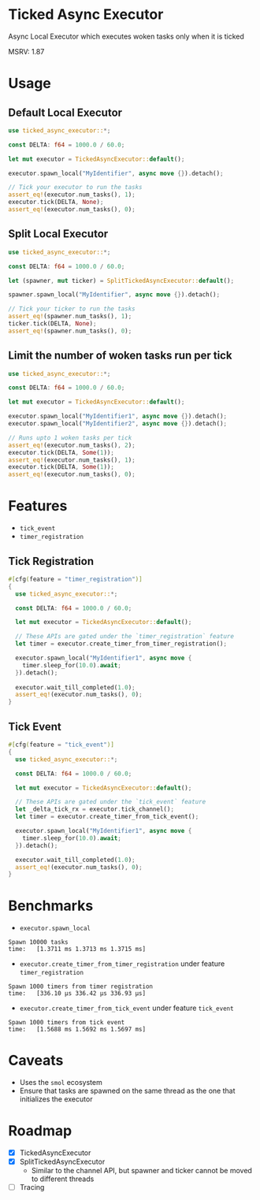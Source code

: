 # Ticked Async Executor

Async Local Executor which executes woken tasks only when it is ticked

MSRV: 1.87

# Usage

## Default Local Executor

```rust
use ticked_async_executor::*;

const DELTA: f64 = 1000.0 / 60.0;

let mut executor = TickedAsyncExecutor::default();

executor.spawn_local("MyIdentifier", async move {}).detach();

// Tick your executor to run the tasks
assert_eq!(executor.num_tasks(), 1);
executor.tick(DELTA, None);
assert_eq!(executor.num_tasks(), 0);
```

## Split Local Executor

```rust
use ticked_async_executor::*;

const DELTA: f64 = 1000.0 / 60.0;

let (spawner, mut ticker) = SplitTickedAsyncExecutor::default();

spawner.spawn_local("MyIdentifier", async move {}).detach();

// Tick your ticker to run the tasks
assert_eq!(spawner.num_tasks(), 1);
ticker.tick(DELTA, None);
assert_eq!(spawner.num_tasks(), 0);
```

## Limit the number of woken tasks run per tick

```rust
use ticked_async_executor::*;

const DELTA: f64 = 1000.0 / 60.0;

let mut executor = TickedAsyncExecutor::default();

executor.spawn_local("MyIdentifier1", async move {}).detach();
executor.spawn_local("MyIdentifier2", async move {}).detach();

// Runs upto 1 woken tasks per tick
assert_eq!(executor.num_tasks(), 2);
executor.tick(DELTA, Some(1));
assert_eq!(executor.num_tasks(), 1);
executor.tick(DELTA, Some(1));
assert_eq!(executor.num_tasks(), 0);
```

# Features

- `tick_event`
- `timer_registration`

## Tick Registration

```rust
#[cfg(feature = "timer_registration")]
{
  use ticked_async_executor::*;

  const DELTA: f64 = 1000.0 / 60.0;

  let mut executor = TickedAsyncExecutor::default();

  // These APIs are gated under the `timer_registration` feature
  let timer = executor.create_timer_from_timer_registration();

  executor.spawn_local("MyIdentifier1", async move {
    timer.sleep_for(10.0).await;
  }).detach();
  
  executor.wait_till_completed(1.0);
  assert_eq!(executor.num_tasks(), 0);
}
```

## Tick Event

```rust
#[cfg(feature = "tick_event")]
{
  use ticked_async_executor::*;

  const DELTA: f64 = 1000.0 / 60.0;

  let mut executor = TickedAsyncExecutor::default();

  // These APIs are gated under the `tick_event` feature
  let _delta_tick_rx = executor.tick_channel();
  let timer = executor.create_timer_from_tick_event();

  executor.spawn_local("MyIdentifier1", async move {
    timer.sleep_for(10.0).await;
  }).detach();

  executor.wait_till_completed(1.0);
  assert_eq!(executor.num_tasks(), 0);
}
```

# Benchmarks

- `executor.spawn_local`
```text
Spawn 10000 tasks
time:   [1.3711 ms 1.3713 ms 1.3715 ms]
```

- `executor.create_timer_from_timer_registration` under feature `timer_registration`
```text
Spawn 1000 timers from timer registration
time:   [336.10 µs 336.42 µs 336.93 µs]
```

- `executor.create_timer_from_tick_event` under feature `tick_event`
```text
Spawn 1000 timers from tick event
time:   [1.5688 ms 1.5692 ms 1.5697 ms]
```

# Caveats

- Uses the `smol` ecosystem
- Ensure that tasks are spawned on the same thread as the one that initializes the executor

# Roadmap

- [x] TickedAsyncExecutor
- [x] SplitTickedAsyncExecutor
  - Similar to the channel API, but spawner and ticker cannot be moved to different threads 
- [ ] Tracing
